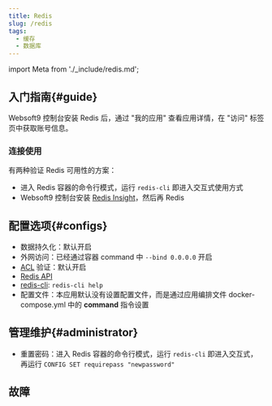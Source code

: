```yaml
---
title: Redis
slug: /redis
tags:
  - 缓存
  - 数据库
---
```


import Meta from './_include/redis.md';

<Meta name="meta" />

## 入门指南{#guide}

Websoft9 控制台安装 Redis 后，通过 "我的应用" 查看应用详情，在 "访问" 标签页中获取账号信息。  

### 连接使用

有两种验证 Redis 可用性的方案：

- 进入 Redis 容器的命令行模式，运行 `redis-cli` 即进入交互式使用方式
- Websoft9 控制台安装 [Redis Insight](./redisinsight)，然后再 Redis


## 配置选项{#configs}

- 数据持久化：默认开启
- 外网访问：已经通过容器 command 中 `--bind 0.0.0.0` 开启
- [ACL](https://redis.io/topics/acl) 验证：默认开启
- [Redis API](https://docs.redis.com/latest/rs/references/rest-api/)
- [redis-cli](https://redis.io/topics/rediscli): `redis-cli help`
- 配置文件：本应用默认没有设置配置文件，而是通过应用编排文件 docker-compose.yml 中的 **command** 指令设置

## 管理维护{#administrator}

- 重置密码：进入 Redis 容器的命令行模式，运行 `redis-cli` 即进入交互式，再运行 `CONFIG SET requirepass "newpassword"`

## 故障
